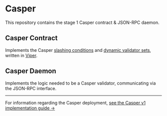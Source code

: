 # Casper

This repository contains the stage 1 Casper contract & JSON-RPC daemon.

## Casper Contract
Implements the Casper [slashing conditions](https://medium.com/@VitalikButerin/safety-under-dynamic-validator-sets-ef0c3bbdf9f6) and [dynamic validator sets](https://medium.com/@VitalikButerin/minimal-slashing-conditions-20f0b500fc6c), written in [Viper](https://github.com/ethereum/viper).

## Casper Daemon
Implements the logic needed to be a Casper validator, communicating via the JSON-RPC interface.

---

For information regarding the Casper deployment,
[see the Casper v1 implementation guide ->](https://github.com/ethereum/research/wiki/Casper-Version-1-Implementation-Guide)
